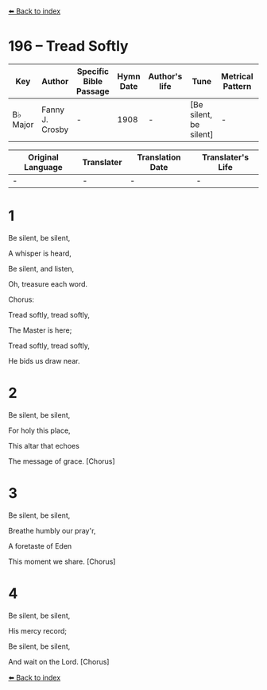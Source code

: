 [⬅️ Back to index](../README.md)

# 196 – Tread Softly

Key | Author   | Specific Bible Passage     |Hymn Date |Author's life |Tune |Metrical Pattern   |Composer/Source
-- | --------- | ---------------------------|----------|--------------|-----|-------------------|-------------  
B♭ Major |Fanny J. Crosby |- |1908 |- |[Be silent, be silent] |- |W. H. Doane

Original Language | Translater | Translation Date   | Translater's Life  
----------------- | --------- | --------------------|-------------     
\- |- |- |-




# 1

Be silent, be silent,

A whisper is heard,

Be silent, and listen,

Oh, treasure each word.



Chorus:

Tread softly, tread softly,

The Master is here;

Tread softly, tread softly,

He bids us draw near.



# 2

Be silent, be silent,

For holy this place,

This altar that echoes

The message of grace.  [Chorus]



# 3

Be silent, be silent,

Breathe humbly our pray'r,

A foretaste of Eden

This moment we share.  [Chorus]



# 4

Be silent, be silent,

His mercy record;

Be silent, be silent,

And wait on the Lord.  [Chorus]

[⬅️ Back to index](../README.md)

